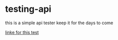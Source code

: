 # testing-api

this is a simple api tester keep it for the days to come

[linke for this test](https://63e81357be4a5f7d96561867--testing-api-avenue.netlify.app/)
